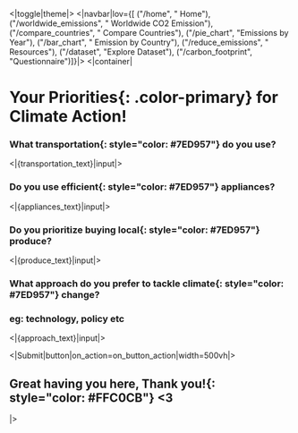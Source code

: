 <|toggle|theme|>
<|navbar|lov={[ ("/home", " Home"), ("/worldwide_emissions", " Worldwide CO2 Emission"), ("/compare_countries", " Compare Countries"), ("/pie_chart", "Emissions by Year"), ("/bar_chart", " Emission by Country"), ("/reduce_emissions", " Resources"), ("/dataset", "Explore Dataset"), ("/carbon_footprint", "Questionnaire")]}|>
<|container|

# Your **Priorities**{: .color-primary} for Climate Action!

### What **transportation**{: style="color: #7ED957"} do you use?

<|{transportation_text}|input|>

### Do you use **efficient**{: style="color: #7ED957"} appliances?

<|{appliances_text}|input|>

### Do you prioritize buying **local**{: style="color: #7ED957"} produce?

<|{produce_text}|input|>

### What approach do you prefer to tackle **climate**{: style="color: #7ED957"} change?
### eg: technology, policy etc

<|{approach_text}|input|>



<|Submit|button|on_action=on_button_action|width=500vh|>

## Great having you here, **Thank you!**{: style="color: #FFC0CB"} <3

|>